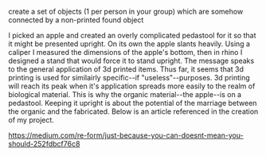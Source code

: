 create a set of objects (1 per person in your group) which are somehow connected by a non-printed found object

I picked an apple and created an overly complicated pedastool for it so that it might be presented upright. 
On its own the apple slants heavily. Using a caliper I measured the dimensions of the apple's bottom, then in rhino
I designed a stand that would force it to stand upright. The message speaks to the general application of 3d printed items. 
Thus far, it seems that 3d printing is used for similairly specific--if "useless"--purposes. 
3d printing will reach its peak when it's application spreads more easily to the realm of biological material. 
This is why the organic material--the apple--is on a pedastool. Keeping it upright is about the potential of the marriage 
between the organic and the fabricated. Below is an article referenced in the creation of my project.

https://medium.com/re-form/just-because-you-can-doesnt-mean-you-should-252fdbcf76c8
